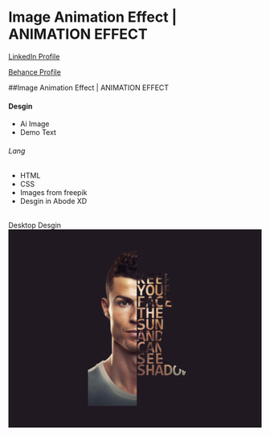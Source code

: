 # Image Animation Effect | ANIMATION EFFECT
<a href="https://www.linkedin.com/in/dharmendraverma95/" target="_blank">LinkedIn Profile </a>

<a href="https://www.behance.net/dhirukumar" target="_blank">Behance Profile </a>

##Image Animation Effect | ANIMATION EFFECT


#### Desgin 
<ul>
  <li>Ai Image</li>
  <li>Demo Text</li>
</ul>

###### Lang
<ul>
  <li>HTML</li>
  <li>CSS</li>
  <li>Images from freepik</li>
  <li>Desgin in Abode XD</li>
</ul>
<br>
<span>Desktop Desgin</span><br/>
<a href="https://www.behance.net/gallery/213217469/Image-Effect" target="_blank" >
<img src="cover.png" width="575px"/>
</a>





